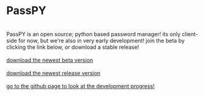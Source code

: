 <html>
<body>
<head><link rel="icon" type="image/png" href="favicon.ico"><head>
<h1>PassPY</h1>
<p> <br> PassPY is an open source; python based password manager! its only client-side for now, but we're also in very early development! join the beta by clicking the link below, or download a stable release! <br>
  <br> <a href="https://drive.google.com/uc?export=download&id=1OAIHT8MA4Friq6Poy2e814RJV8Pvs7HI" title="download passPY beta">download the newest beta version </a> <br> <br> <a href="https://drive.google.com/uc?export=download&id=1q0rUmtRATjHooWVY0mGJ8zHMni6VsShf" title="download passPY release">download the newest release version </a> <br>
  <br> <a href="https://github.com/KayakerS6/PassPY" title="github page">go to the github page to look at the development progress! </a> <br>
  </p>


